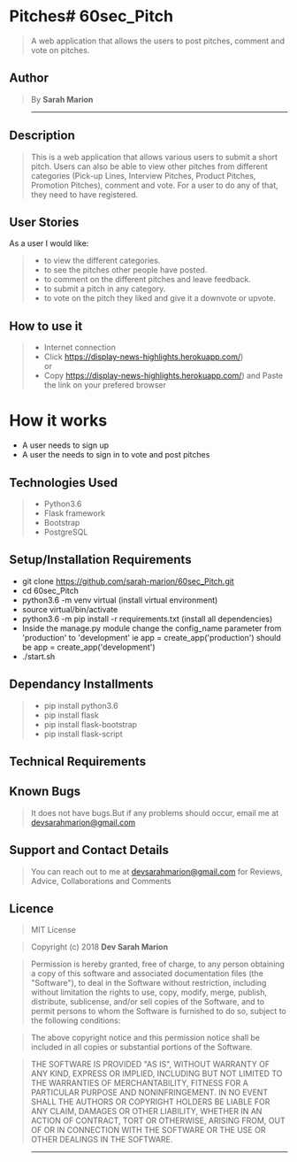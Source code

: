# Pitches# 60sec_Pitch

> A web application that allows the users to post pitches, comment and vote on pitches.

## Author

> By **Sarah Marion**

> -----------------------------------------------------------

## Description

> This is a web application that allows various users to submit a short pitch. Users can also be able to view other pitches from different categories (Pick-up Lines, Interview Pitches, Product Pitches, Promotion Pitches), comment and vote. For a user to do any of that, they need to have registered.

## User Stories

As a user I would like:

> * to view the different categories.
> * to see the pitches other people have posted.
> * to comment on the different pitches and leave feedback.
> * to submit a pitch in any category.
> * to vote on the pitch they liked and give it a downvote or upvote.

## How to use it

> * Internet connection
> * Click https://display-news-highlights.herokuapp.com/) <br/>
  or <br/>
> * Copy https://display-news-highlights.herokuapp.com/) and  Paste the link on your prefered browser

# How it works

* A user needs to sign up
* A user the needs to sign in to vote and post pitches

## Technologies Used

> * Python3.6
> * Flask framework
> * Bootstrap
> * PostgreSQL

## Setup/Installation Requirements

* git clone https://github.com/sarah-marion/60sec_Pitch.git
* cd 60sec_Pitch
* python3.6 -m venv virtual (install virtual environment)
* source virtual/bin/activate
* python3.6 -m pip install -r requirements.txt (install all dependencies)
* Inside the manage.py module change the config_name parameter from 'production' to 'development' ie app = create_app('production') should be app = create_app('development')
* ./start.sh

## Dependancy Installments

> * pip install python3.6
> * pip install flask
> * pip install flask-bootstrap
> * pip install flask-script

## Technical Requirements

<!-- * Contains two classes:- News Source and News Articless
* Contains docstrings to document methods and functions
* Contains test classes for all the classes testing each individual method in a class -->


## Known Bugs

> It does not have bugs.But if any problems should occur, email me at devsarahmarion@gmail.com

## Support and Contact Details

> You can reach out to me at devsarahmarion@gmail.com
for Reviews, Advice, Collaborations and Comments

## Licence

> MIT License

> Copyright (c) 2018 **Dev Sarah Marion**

> Permission is hereby granted, free of charge, to any person obtaining a copy
of this software and associated documentation files (the "Software"), to deal
in the Software without restriction, including without limitation the rights
to use, copy, modify, merge, publish, distribute, sublicense, and/or sell
copies of the Software, and to permit persons to whom the Software is
furnished to do so, subject to the following conditions:

> The above copyright notice and this permission notice shall be included in all
copies or substantial portions of the Software.

> THE SOFTWARE IS PROVIDED "AS IS", WITHOUT WARRANTY OF ANY KIND, EXPRESS OR
IMPLIED, INCLUDING BUT NOT LIMITED TO THE WARRANTIES OF MERCHANTABILITY,
FITNESS FOR A PARTICULAR PURPOSE AND NONINFRINGEMENT. IN NO EVENT SHALL THE
AUTHORS OR COPYRIGHT HOLDERS BE LIABLE FOR ANY CLAIM, DAMAGES OR OTHER
LIABILITY, WHETHER IN AN ACTION OF CONTRACT, TORT OR OTHERWISE, ARISING FROM,
OUT OF OR IN CONNECTION WITH THE SOFTWARE OR THE USE OR OTHER DEALINGS IN THE
SOFTWARE.

> --------------------------------------------------------